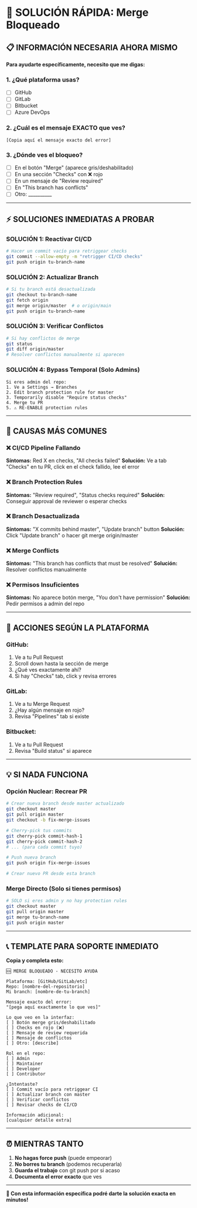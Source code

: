 # 🚨 SOLUCIÓN RÁPIDA: Merge Bloqueado

## 📋 **INFORMACIÓN NECESARIA AHORA MISMO**

**Para ayudarte específicamente, necesito que me digas:**

### 1. **¿Qué plataforma usas?**
- [ ] GitHub
- [ ] GitLab  
- [ ] Bitbucket
- [ ] Azure DevOps

### 2. **¿Cuál es el mensaje EXACTO que ves?**
```
[Copia aquí el mensaje exacto del error]
```

### 3. **¿Dónde ves el bloqueo?**
- [ ] En el botón "Merge" (aparece gris/deshabilitado)
- [ ] En una sección "Checks" con ❌ rojo
- [ ] En un mensaje de "Review required"
- [ ] En "This branch has conflicts"
- [ ] Otro: __________

---

## ⚡ **SOLUCIONES INMEDIATAS A PROBAR**

### **SOLUCIÓN 1: Reactivar CI/CD** 
```bash
# Hacer un commit vacío para retriggear checks
git commit --allow-empty -m "retrigger CI/CD checks"
git push origin tu-branch-name
```

### **SOLUCIÓN 2: Actualizar Branch**
```bash
# Si tu branch está desactualizada
git checkout tu-branch-name
git fetch origin
git merge origin/master  # o origin/main
git push origin tu-branch-name
```

### **SOLUCIÓN 3: Verificar Conflictos**
```bash
# Si hay conflictos de merge
git status
git diff origin/master
# Resolver conflictos manualmente si aparecen
```

### **SOLUCIÓN 4: Bypass Temporal (Solo Admins)**
```
Si eres admin del repo:
1. Ve a Settings → Branches 
2. Edit branch protection rule for master
3. Temporarily disable "Require status checks"
4. Merge tu PR
5. ⚠️ RE-ENABLE protection rules
```

---

## 🎯 **CAUSAS MÁS COMUNES**

### **❌ CI/CD Pipeline Fallando**
**Síntomas:** Red X en checks, "All checks failed"
**Solución:** Ve a tab "Checks" en tu PR, click en el check fallido, lee el error

### **❌ Branch Protection Rules**  
**Síntomas:** "Review required", "Status checks required"
**Solución:** Conseguir approval de reviewer o esperar checks

### **❌ Branch Desactualizada**
**Síntomas:** "X commits behind master", "Update branch" button
**Solución:** Click "Update branch" o hacer git merge origin/master

### **❌ Merge Conflicts**
**Síntomas:** "This branch has conflicts that must be resolved"
**Solución:** Resolver conflictos manualmente

### **❌ Permisos Insuficientes**
**Síntomas:** No aparece botón merge, "You don't have permission"
**Solución:** Pedir permisos a admin del repo

---

## 🚀 **ACCIONES SEGÚN LA PLATAFORMA**

### **GitHub:**
1. Ve a tu Pull Request
2. Scroll down hasta la sección de merge
3. ¿Qué ves exactamente ahí?
4. Si hay "Checks" tab, click y revisa errores

### **GitLab:**
1. Ve a tu Merge Request  
2. ¿Hay algún mensaje en rojo?
3. Revisa "Pipelines" tab si existe

### **Bitbucket:**
1. Ve a tu Pull Request
2. Revisa "Build status" si aparece

---

## 💡 **SI NADA FUNCIONA**

### **Opción Nuclear: Recrear PR**
```bash
# Crear nueva branch desde master actualizado
git checkout master
git pull origin master
git checkout -b fix-merge-issues

# Cherry-pick tus commits
git cherry-pick commit-hash-1
git cherry-pick commit-hash-2
# ... (para cada commit tuyo)

# Push nueva branch
git push origin fix-merge-issues

# Crear nuevo PR desde esta branch
```

### **Merge Directo (Solo si tienes permisos)**
```bash
# SOLO si eres admin y no hay protection rules
git checkout master
git pull origin master
git merge tu-branch-name
git push origin master
```

---

## 📞 **TEMPLATE PARA SOPORTE INMEDIATO**

**Copia y completa esto:**

```
🆘 MERGE BLOQUEADO - NECESITO AYUDA

Plataforma: [GitHub/GitLab/etc]
Repo: [nombre-del-repositorio]
Mi branch: [nombre-de-tu-branch]

Mensaje exacto del error:
"[pega aquí exactamente lo que ves]"

Lo que veo en la interfaz:
[ ] Botón merge gris/deshabilitado
[ ] Checks en rojo (❌)
[ ] Mensaje de review requerida
[ ] Mensaje de conflictos
[ ] Otro: [describe]

Rol en el repo:
[ ] Admin
[ ] Maintainer  
[ ] Developer
[ ] Contributor

¿Intentaste?
[ ] Commit vacío para retriggear CI
[ ] Actualizar branch con master
[ ] Verificar conflictos
[ ] Revisar checks de CI/CD

Información adicional:
[cualquier detalle extra]
```

---

## ⏰ **MIENTRAS TANTO**

1. **No hagas force push** (puede empeorar)
2. **No borres tu branch** (podemos recuperarla)
3. **Guarda el trabajo** con git push por si acaso
4. **Documenta el error exacto** que ves

---

**🎯 Con esta información específica podré darte la solución exacta en minutos!**